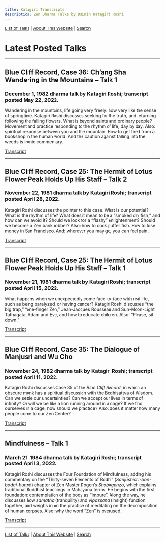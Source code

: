 ```yaml
---
title: Katagiri Transcripts
description: Zen Dharma Talks by Dainin Katagiri Roshi
---
```


[List of Talks](list) \| [About This Website](about) \| [Search](search)

# Latest Posted Talks

---

## Blue Cliff Record, Case 36: Ch’ang Sha Wandering in the Mountains – Talk 1
### December 1, 1982 dharma talk by Katagiri Roshi; transcript posted May 22, 2022.

Wandering in the mountains, life going very freely: how very like the sense of springtime. Katagiri Roshi discusses seeking for the truth, and returning following the falling flowers. What is beyond saints and ordinary people? Movement and practice responding to the rhythm of life, day by day. Also: spiritual response between you and the mountain. How to get fired from a bookshop in the human world. And the caution against falling into the weeds is ironic commentary.

[Transcript](1982-12-01-Blue-Cliff-Record-Case-36-Talk-1)

---

## Blue Cliff Record, Case 25: The Hermit of Lotus Flower Peak Holds Up His Staff – Talk 2
### November 22, 1981 dharma talk by Katagiri Roshi; transcript posted April 28, 2022.

Katagiri Roshi discusses the pointer to this case. What is our potential? What is the rhythm of life? What does it mean to be a “smoked dry fish,” and how can we avoid it? Should we look for a “flashy” enlightenment? Should we become a Zen bank robber? Also: how to cook puffer fish. How to lose money in San Francisco. And: wherever you may go, you can feel pain.

[Transcript](1981-11-22-Blue-Cliff-Record-Case-25-Talk-2)

---

## Blue Cliff Record, Case 25: The Hermit of Lotus Flower Peak Holds Up His Staff – Talk 1
### November 21, 1981 dharma talk by Katagiri Roshi; transcript posted April 15, 2022.

What happens when we unexpectedly come face-to-face with real life, such as being paralyzed, or having cancer? Katagiri Roshi discusses “the big trap,” “one-finger Zen,” Jean-Jacques Rousseau and Sun-Moon-Light Tathagata, Adam and Eve, and how to educate children. Also: “Please, sit down.”

[Transcript](1981-11-21-Blue-Cliff-Record-Case-25-Talk-1)

---

## Blue Cliff Record, Case 35: The Dialogue of Manjusri and Wu Cho
### November 24, 1982 dharma talk by Katagiri Roshi; transcript posted April 11, 2022.

Katagiri Roshi discusses Case 35 of the *Blue Cliff Record*, in which an obscure monk has a spiritual discussion with the Bodhisattva of Wisdom. Can we settle our uncertainties? Can we accept our lives in terms of infinity? Or will we be like a lion running around in a cage? If we find ourselves in a cage, how should we practice? Also: does it matter how many people come to our Zen Center?

[Transcript](1982-11-24-Blue-Cliff-Record-Case-35)

---

## Mindfulness – Talk 1
### March 21, 1984 dharma talk by Katagiri Roshi; transcript posted April 3, 2022.

Katagiri Roshi discusses the Four Foundation of Mindfulness, adding his commentary on the “Thirty-seven Elements of Bodhi” (*Sanjūshichi-bon-bodai-bunpō*) chapter of Zen Master Dogen’s *Shobogenzo*, which explains traditional Buddhist teachings in Mahayana terms. He begins with the first foundation: contemplation of the body as “impure”. Along the way, he discusses how *samatha* (tranquility) and *vipassana* (insight) function together, and weighs in on the practice of meditating on the decomposition of human corpses. Also: why the word “Zen” is overused.

[Transcript](1984-03-21-Mindfulness-Talk-1)

---


[List of Talks](list) \| [About This Website](about) \| [Search](search)
